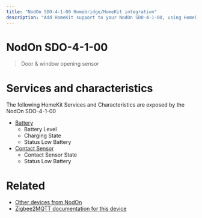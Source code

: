 ```yaml
---
title: "NodOn SDO-4-1-00 Homebridge/HomeKit integration"
description: "Add HomeKit support to your NodOn SDO-4-1-00, using Homebridge, Zigbee2MQTT and homebridge-z2m."
---
```

<!---
This file has been GENERATED using src/docgen/docgen.ts
DO NOT EDIT THIS FILE MANUALLY!
-->
# NodOn SDO-4-1-00
> Door & window opening sensor


# Services and characteristics
The following HomeKit Services and Characteristics are exposed by
the NodOn SDO-4-1-00

* [Battery](../../battery.md)
  * Battery Level
  * Charging State
  * Status Low Battery
* [Contact Sensor](../../sensors.md)
  * Contact Sensor State
  * Status Low Battery


# Related
* [Other devices from NodOn](../index.md#nodon)
* [Zigbee2MQTT documentation for this device](https://www.zigbee2mqtt.io/devices/SDO-4-1-00.html)
